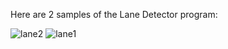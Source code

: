 Here are 2 samples of the Lane Detector program:

![lane2](https://github.com/user-attachments/assets/9ccdb292-6bb5-4606-908e-73179959df87)
![lane1](https://github.com/user-attachments/assets/23447adb-4d9a-4841-8ab2-7b681ffb33e2)
